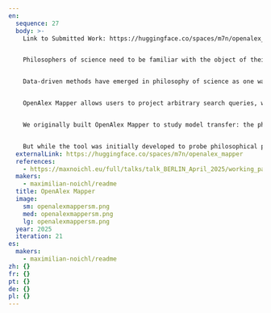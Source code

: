 ```yaml
---
en:
  sequence: 27
  body: >-
    Link to Submitted Work: https://huggingface.co/spaces/m7n/openalex_mapper


    Philosophers of science need to be familiar with the object of their study. Part of this familiarity can come from their own scientific training, interviews, and interactions with working scientists, or case studies of historical developments. However, the picture emerging from these localised methods is likely to be incomplete: Modern science is fast, vast, and difficult to grasp in its interdisciplinary entirety.


    Data-driven methods have emerged in philosophy of science as one way to address this problem. OpenAlex Mapper (https://tinyurl.com/OAmapper) is an interactive project designed to link philosophical investigations to large corpora of scientific material.


    OpenAlex Mapper allows users to project arbitrary search queries, which can be for search strings, but also persons, institutions, cited works, etc., to the OpenAlex database, which is the largest open database of scientific material available, onto an interactively explorable, machine-learning-generated base-map of the sciences. This enables philosophers to quickly check whether hypothesised patterns in the structure, development, and interrelation of scientific fields hold up at scale. As a serendipitous search tool, it also opens the door to exploration of unexpected details and connections.


    We originally built OpenAlex Mapper to study model transfer: the phenomenon whereby models, alongside their conceptualisations and associated computational methodologies, developed in one domain are transported into entirely different areas of inquiry. This process appears crucial to the collective creativity of science, rendering it a highly adaptive intelligent system.


    But while the tool was initially developed to probe philosophical puzzles around model-based unification of the sciences, its deeper purpose is to facilitate genuinely data-driven inquiry in philosophy of science. It not only provides answers particular research questions but also anchors philosophical intuitions in large-scale empirical patterns, revealing epistemic dynamics across disciplines that would remain invisible from ground level.
  externalLink: https://huggingface.co/spaces/m7n/openalex_mapper
  references:
    - https://maxnoichl.eu/full/talks/talk_BERLIN_April_2025/working_paper.pdf
  makers:
    - maximilian-noichl/readme
  title: OpenAlex Mapper
  image:
    sm: openalexmappersm.png
    med: openalexmappersm.png
    lg: openalexmappersm.png
  year: 2025
  iteration: 21
es:
  makers:
    - maximilian-noichl/readme
zh: {}
fr: {}
pt: {}
de: {}
pl: {}
---
```

